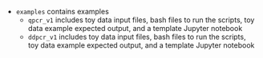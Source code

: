* ```examples``` contains examples
    * ```qpcr_v1``` includes toy data input files, bash files to run the scripts, toy data example expected output, and a template Jupyter notebook
    * ```ddpcr_v1``` includes toy data input files, bash files to run the scripts, toy data example expected output, and a template Jupyter notebook